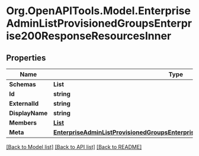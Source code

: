 # Org.OpenAPITools.Model.EnterpriseAdminListProvisionedGroupsEnterprise200ResponseResourcesInner

## Properties

Name | Type | Description | Notes
------------ | ------------- | ------------- | -------------
**Schemas** | **List<string>** |  | 
**Id** | **string** |  | 
**ExternalId** | **string** |  | [optional] 
**DisplayName** | **string** |  | [optional] 
**Members** | [**List<EnterpriseAdminListProvisionedGroupsEnterprise200ResponseResourcesInnerMembersInner>**](EnterpriseAdminListProvisionedGroupsEnterprise200ResponseResourcesInnerMembersInner.md) |  | [optional] 
**Meta** | [**EnterpriseAdminListProvisionedGroupsEnterprise200ResponseResourcesInnerMeta**](EnterpriseAdminListProvisionedGroupsEnterprise200ResponseResourcesInnerMeta.md) |  | [optional] 

[[Back to Model list]](../README.md#documentation-for-models) [[Back to API list]](../README.md#documentation-for-api-endpoints) [[Back to README]](../README.md)

